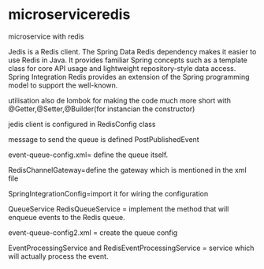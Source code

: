 # microserviceredis
microservice with redis

Jedis is a Redis client.
The Spring Data Redis dependency makes it easier to use Redis in Java. It provides familiar Spring concepts such as a template class for core API usage and lightweight repository-style data access.
Spring Integration Redis provides an extension of the Spring programming model to support the well-known.

utilisation also de lombok for making the code much more short with @Getter,@Setter,@Builder(for instancian the constructor)

jedis client is configured in RedisConfig class

message to send the queue is defined PostPublishedEvent

event-queue-config.xml= define the queue itself.

RedisChannelGateway=define the gateway which is mentioned in the xml file

SpringIntegrationConfig=import it for wiring the configuration

QueueService RedisQueueService =  implement the method that will enqueue events to the Redis queue.


event-queue-config2.xml = create the queue config

EventProcessingService and RedisEventProcessingService = service which will actually process the event.
